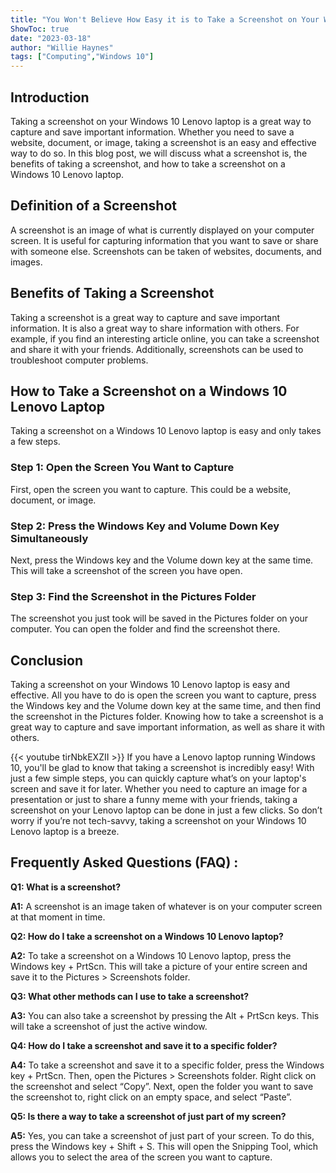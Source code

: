 ```yaml
---
title: "You Won't Believe How Easy it is to Take a Screenshot on Your Windows 10 Lenovo Laptop!"
ShowToc: true 
date: "2023-03-18"
author: "Willie Haynes" 
tags: ["Computing","Windows 10"]
---
```

## Introduction

Taking a screenshot on your Windows 10 Lenovo laptop is a great way to capture and save important information. Whether you need to save a website, document, or image, taking a screenshot is an easy and effective way to do so. In this blog post, we will discuss what a screenshot is, the benefits of taking a screenshot, and how to take a screenshot on a Windows 10 Lenovo laptop. 

## Definition of a Screenshot

A screenshot is an image of what is currently displayed on your computer screen. It is useful for capturing information that you want to save or share with someone else. Screenshots can be taken of websites, documents, and images. 

## Benefits of Taking a Screenshot

Taking a screenshot is a great way to capture and save important information. It is also a great way to share information with others. For example, if you find an interesting article online, you can take a screenshot and share it with your friends. Additionally, screenshots can be used to troubleshoot computer problems. 

## How to Take a Screenshot on a Windows 10 Lenovo Laptop

Taking a screenshot on a Windows 10 Lenovo laptop is easy and only takes a few steps. 

### Step 1: Open the Screen You Want to Capture 

First, open the screen you want to capture. This could be a website, document, or image. 

### Step 2: Press the Windows Key and Volume Down Key Simultaneously

Next, press the Windows key and the Volume down key at the same time. This will take a screenshot of the screen you have open. 

### Step 3: Find the Screenshot in the Pictures Folder

The screenshot you just took will be saved in the Pictures folder on your computer. You can open the folder and find the screenshot there. 

## Conclusion

Taking a screenshot on your Windows 10 Lenovo laptop is easy and effective. All you have to do is open the screen you want to capture, press the Windows key and the Volume down key at the same time, and then find the screenshot in the Pictures folder. Knowing how to take a screenshot is a great way to capture and save important information, as well as share it with others.

{{< youtube tirNbkEXZII >}} 
If you have a Lenovo laptop running Windows 10, you'll be glad to know that taking a screenshot is incredibly easy! With just a few simple steps, you can quickly capture what’s on your laptop's screen and save it for later. Whether you need to capture an image for a presentation or just to share a funny meme with your friends, taking a screenshot on your Lenovo laptop can be done in just a few clicks. So don’t worry if you’re not tech-savvy, taking a screenshot on your Windows 10 Lenovo laptop is a breeze.

## Frequently Asked Questions (FAQ) :
**Q1: What is a screenshot?**

**A1:** A screenshot is an image taken of whatever is on your computer screen at that moment in time.

**Q2: How do I take a screenshot on a Windows 10 Lenovo laptop?**

**A2:** To take a screenshot on a Windows 10 Lenovo laptop, press the Windows key + PrtScn. This will take a picture of your entire screen and save it to the Pictures > Screenshots folder.

**Q3: What other methods can I use to take a screenshot?**

**A3:** You can also take a screenshot by pressing the Alt + PrtScn keys. This will take a screenshot of just the active window.

**Q4: How do I take a screenshot and save it to a specific folder?**

**A4:** To take a screenshot and save it to a specific folder, press the Windows key + PrtScn. Then, open the Pictures > Screenshots folder. Right click on the screenshot and select “Copy”. Next, open the folder you want to save the screenshot to, right click on an empty space, and select “Paste”.

**Q5: Is there a way to take a screenshot of just part of my screen?**

**A5:** Yes, you can take a screenshot of just part of your screen. To do this, press the Windows key + Shift + S. This will open the Snipping Tool, which allows you to select the area of the screen you want to capture.




